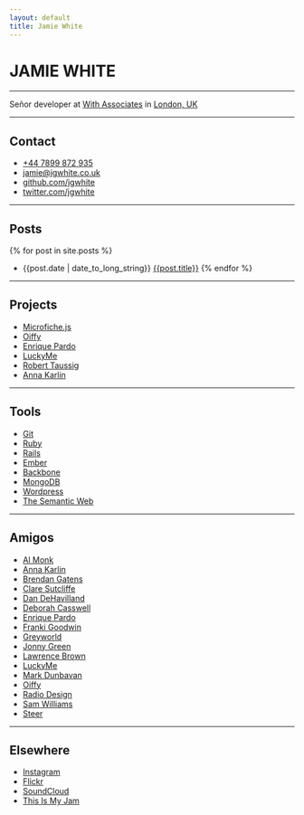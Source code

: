 ```yaml
---
layout: default
title: Jamie White
---
```


# JAMIE WHITE

---

Señor developer at [With Associates](http://withassociates.com/)
in [London, UK](http://www.builtinlondon.co/)

---

## Contact

* [+44 7899 872 935](tel:+447899872935)
* [jamie@jgwhite.co.uk](mailto:jamie@jgwhite.co.uk)
* [github.com/jgwhite](http://github.com/jgwhite)
* [twitter.com/jgwhite](http://twitter.com/jgwhite)

---

## Posts

{% for post in site.posts %}
* {{post.date | date_to_long_string}} [{{post.title}}]({{post.url}})
{% endfor %}

---

## Projects

* [Microfiche.js](http://withassociates.github.com/microfiche.js/)
* [Oiffy](http://oiffy.com/)
* [Enrique Pardo](http://enriquepardo.com/)
* [LuckyMe](http://thisisluckyme.com/)
* [Robert Taussig](http://roberttaussig.co.uk/)
* [Anna Karlin](http://annakarlin.com/)

---

## Tools

* [Git](http://git-scm.com/)
* [Ruby](http://www.ruby-lang.org/)
* [Rails](http://rubyonrails.org/)
* [Ember](http://emberjs.com/)
* [Backbone](http://backbonejs.org/)
* [MongoDB](http://www.mongodb.org/)
* [Wordpress](http://wordpress.org/)
* [The Semantic Web](http://www.w3.org/)

---

## Amigos

* [Al Monk](http://www.alasdairmonk.com/)
* [Anna Karlin](http://annakarlin.com/)
* [Brendan Gatens](http://brendangatens.com/)
* [Clare Sutcliffe](http://www.claresutcliffe.com/)
* [Dan DeHavilland](http://dandehavilland.com/)
* [Deborah Casswell](http://deborahcasswell.com/)
* [Enrique Pardo](http://enriquepardo.com/)
* [Franki Goodwin](http://frankigoodwin.com/)
* [Greyworld](http://greyworld.org/)
* [Jonny Green](http://jonny-green.com/)
* [Lawrence Brown](http://lawrencebrown.eu/)
* [LuckyMe](http://thisisluckyme.com/)
* [Mark Dunbavan](http://www.markdunbavan.co.uk/)
* [Oiffy](http://oiffy.com/)
* [Radio Design](http://radiodesign.co.uk/)
* [Sam Williams](http://sam-w.com/)
* [Steer](http://steer.me/)

---

## Elsewhere

* [Instagram](http://instagram.com/jgwhite)
* [Flickr](http://www.flickr.com/people/jgwhite/)
* [SoundCloud](http://soundcloud.com/jgwhite)
* [This Is My Jam](http://thisismyjam.com/jgwhite)
